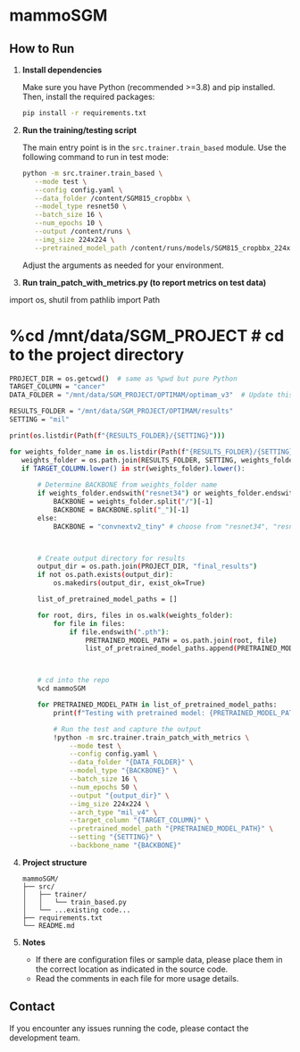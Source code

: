# mammoSGM

## How to Run

1. **Install dependencies**

   Make sure you have Python (recommended >=3.8) and pip installed. Then, install the required packages:

   ```bash
   pip install -r requirements.txt
   ```

2. **Run the training/testing script**

   The main entry point is in the `src.trainer.train_based` module. Use the following command to run in test mode:

   ```bash
   python -m src.trainer.train_based \
      --mode test \
      --config config.yaml \
      --data_folder /content/SGM815_cropbbx \
      --model_type resnet50 \
      --batch_size 16 \
      --num_epochs 10 \
      --output /content/runs \
      --img_size 224x224 \
      --pretrained_model_path /content/runs/models/SGM815_cropbbx_224x224_based_resnet50_7255.pth
   ```

   Adjust the arguments as needed for your environment.
3. **Run train_patch_with_metrics.py (to report metrics on test data)**

import os, shutil
from pathlib import Path

# %cd /mnt/data/SGM_PROJECT # cd to the project directory
 ```bash
PROJECT_DIR = os.getcwd()  # same as %pwd but pure Python
TARGET_COLUMN = "cancer"
DATA_FOLDER = "/mnt/data/SGM_PROJECT/OPTIMAM/optimam_v3"  # Update this path to your data folder

RESULTS_FOLDER = "/mnt/data/SGM_PROJECT/OPTIMAM/results"
SETTING = "mil" 

print(os.listdir(Path(f"{RESULTS_FOLDER}/{SETTING}")))

for weights_folder_name in os.listdir(Path(f"{RESULTS_FOLDER}/{SETTING}")):
    weights_folder = os.path.join(RESULTS_FOLDER, SETTING, weights_folder_name)
    if TARGET_COLUMN.lower() in str(weights_folder).lower():
        
        # Determine BACKBONE from weights_folder name
        if weights_folder.endswith("resnet34") or weights_folder.endswith("resnet50"):
            BACKBONE = weights_folder.split("/")[-1]
            BACKBONE = BACKBONE.split("_")[-1]
        else:
            BACKBONE = "convnextv2_tiny" # choose from "resnet34", "resnet50", "convnextv2_tiny"



        # Create output directory for results
        output_dir = os.path.join(PROJECT_DIR, "final_results")
        if not os.path.exists(output_dir):
            os.makedirs(output_dir, exist_ok=True)

        list_of_pretrained_model_paths = []

        for root, dirs, files in os.walk(weights_folder):
            for file in files:
                if file.endswith(".pth"):
                    PRETRAINED_MODEL_PATH = os.path.join(root, file)
                    list_of_pretrained_model_paths.append(PRETRAINED_MODEL_PATH)



        # cd into the repo
        %cd mammoSGM

        for PRETRAINED_MODEL_PATH in list_of_pretrained_model_paths:
            print(f"Testing with pretrained model: {PRETRAINED_MODEL_PATH}")

            # Run the test and capture the output
            !python -m src.trainer.train_patch_with_metrics \
                --mode test \
                --config config.yaml \
                --data_folder "{DATA_FOLDER}" \
                --model_type "{BACKBONE}" \
                --batch_size 16 \
                --num_epochs 50 \
                --output "{output_dir}" \
                --img_size 224x224 \
                --arch_type "mil_v4" \
                --target_column "{TARGET_COLUMN}" \
                --pretrained_model_path "{PRETRAINED_MODEL_PATH}" \
                --setting "{SETTING}" \
                --backbone_name "{BACKBONE}"
  ```
                
4. **Project structure**

   ```
   mammoSGM/
   ├── src/
   │   ├── trainer/
   │   │   └── train_based.py
   │   └── ...existing code...
   ├── requirements.txt
   └── README.md
   ```

6. **Notes**

   - If there are configuration files or sample data, please place them in the correct location as indicated in the source code.
   - Read the comments in each file for more usage details.

## Contact

If you encounter any issues running the code, please contact the development team.

